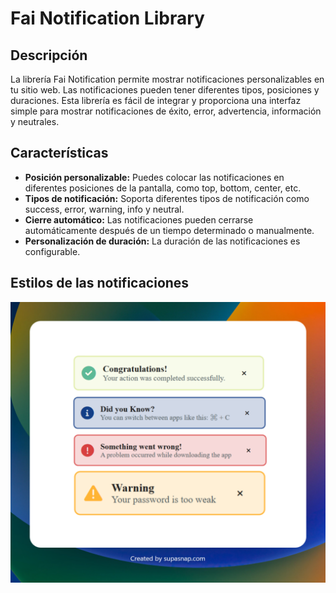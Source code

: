 # Fai Notification Library

## Descripción

La librería Fai Notification permite mostrar notificaciones personalizables en tu sitio web. Las notificaciones pueden tener diferentes tipos, posiciones y duraciones. Esta librería es fácil de integrar y proporciona una interfaz simple para mostrar notificaciones de éxito, error, advertencia, información y neutrales.

## Características

- **Posición personalizable:** Puedes colocar las notificaciones en diferentes posiciones de la pantalla, como top, bottom, center, etc.
- **Tipos de notificación:** Soporta diferentes tipos de notificación como success, error, warning, info y neutral.
- **Cierre automático:** Las notificaciones pueden cerrarse automáticamente después de un tiempo determinado o manualmente.
- **Personalización de duración:** La duración de las notificaciones es configurable.

## Estilos de las notificaciones

<img src="/public/assets/notifications-views.png" alt="imagen de estilos de notificaciones" />